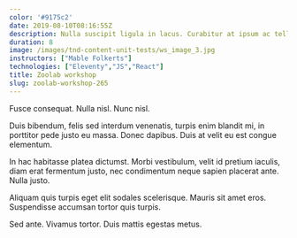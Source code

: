 ```yaml
---
color: '#9175c2'
date: 2019-08-10T08:16:55Z
description: Nulla suscipit ligula in lacus. Curabitur at ipsum ac tellus semper interdum.
duration: 8
image: /images/tnd-content-unit-tests/ws_image_3.jpg
instructors: ["Mable Folkerts"]
technologies: ["Eleventy","JS","React"]
title: Zoolab workshop
slug: zoolab-workshop-265
---
```

Fusce consequat. Nulla nisl. Nunc nisl.

Duis bibendum, felis sed interdum venenatis, turpis enim blandit mi, in porttitor pede justo eu massa. Donec dapibus. Duis at velit eu est congue elementum.

In hac habitasse platea dictumst. Morbi vestibulum, velit id pretium iaculis, diam erat fermentum justo, nec condimentum neque sapien placerat ante. Nulla justo.

Aliquam quis turpis eget elit sodales scelerisque. Mauris sit amet eros. Suspendisse accumsan tortor quis turpis.

Sed ante. Vivamus tortor. Duis mattis egestas metus.
